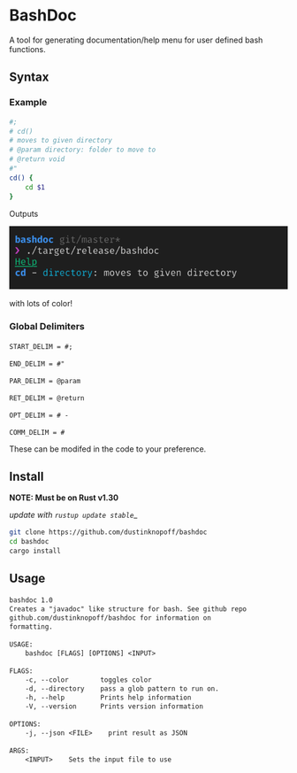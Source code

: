 # BashDoc

A tool for generating documentation/help menu for user defined bash functions.

## Syntax

### Example

```bash
#;
# cd()
# moves to given directory
# @param directory: folder to move to
# @return void
#"
cd() {
    cd $1
}
```

Outputs

![](./demo.png)

with lots of color!

### Global Delimiters

`START_DELIM = #;`

`END_DELIM = #"`

`PAR_DELIM = @param`

`RET_DELIM = @return`

`OPT_DELIM = # -`

`COMM_DELIM = #`

These can be modifed in the code to your preference.

## Install

**NOTE: Must be on Rust v1.30**

_update with `rustup update stable`__

```bash
git clone https://github.com/dustinknopoff/bashdoc
cd bashdoc
cargo install
```

## Usage

```
bashdoc 1.0
Creates a "javadoc" like structure for bash. See github repo github.com/dustinknopoff/bashdoc for information on
formatting.

USAGE:
    bashdoc [FLAGS] [OPTIONS] <INPUT>

FLAGS:
    -c, --color        toggles color
    -d, --directory    pass a glob pattern to run on.
    -h, --help         Prints help information
    -V, --version      Prints version information

OPTIONS:
    -j, --json <FILE>    print result as JSON

ARGS:
    <INPUT>    Sets the input file to use

```
